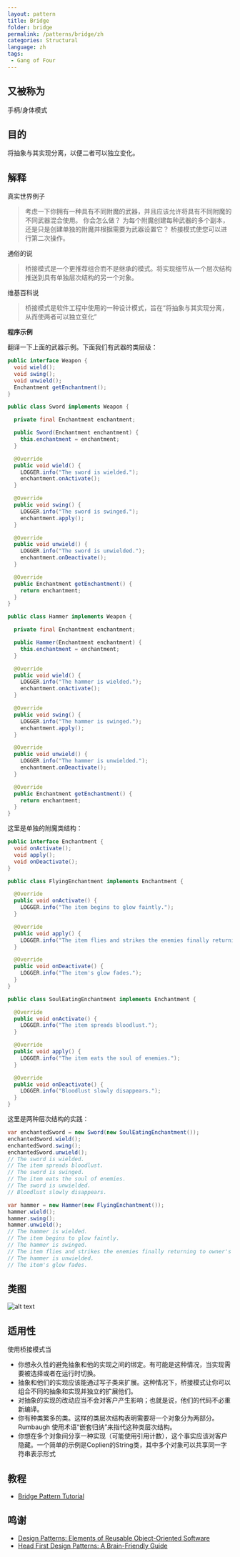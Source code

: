 ```yaml
---
layout: pattern
title: Bridge
folder: bridge
permalink: /patterns/bridge/zh
categories: Structural
language: zh
tags:
 - Gang of Four
---
```


## 又被称为

手柄/身体模式

## 目的

将抽象与其实现分离，以便二者可以独立变化。

## 解释

真实世界例子

> 考虑一下你拥有一种具有不同附魔的武器，并且应该允许将具有不同附魔的不同武器混合使用。 你会怎么做？ 为每个附魔创建每种武器的多个副本，还是只是创建单独的附魔并根据需要为武器设置它？ 桥接模式使您可以进行第二次操作。

通俗的说

> 桥接模式是一个更推荐组合而不是继承的模式。将实现细节从一个层次结构推送到具有单独层次结构的另一个对象。

维基百科说

> 桥接模式是软件工程中使用的一种设计模式，旨在“将抽象与其实现分离，从而使两者可以独立变化”

**程序示例**

翻译一下上面的武器示例。下面我们有武器的类层级：

```java
public interface Weapon {
  void wield();
  void swing();
  void unwield();
  Enchantment getEnchantment();
}

public class Sword implements Weapon {

  private final Enchantment enchantment;

  public Sword(Enchantment enchantment) {
    this.enchantment = enchantment;
  }

  @Override
  public void wield() {
    LOGGER.info("The sword is wielded.");
    enchantment.onActivate();
  }

  @Override
  public void swing() {
    LOGGER.info("The sword is swinged.");
    enchantment.apply();
  }

  @Override
  public void unwield() {
    LOGGER.info("The sword is unwielded.");
    enchantment.onDeactivate();
  }

  @Override
  public Enchantment getEnchantment() {
    return enchantment;
  }
}

public class Hammer implements Weapon {

  private final Enchantment enchantment;

  public Hammer(Enchantment enchantment) {
    this.enchantment = enchantment;
  }

  @Override
  public void wield() {
    LOGGER.info("The hammer is wielded.");
    enchantment.onActivate();
  }

  @Override
  public void swing() {
    LOGGER.info("The hammer is swinged.");
    enchantment.apply();
  }

  @Override
  public void unwield() {
    LOGGER.info("The hammer is unwielded.");
    enchantment.onDeactivate();
  }

  @Override
  public Enchantment getEnchantment() {
    return enchantment;
  }
}
```

这里是单独的附魔类结构：

```java
public interface Enchantment {
  void onActivate();
  void apply();
  void onDeactivate();
}

public class FlyingEnchantment implements Enchantment {

  @Override
  public void onActivate() {
    LOGGER.info("The item begins to glow faintly.");
  }

  @Override
  public void apply() {
    LOGGER.info("The item flies and strikes the enemies finally returning to owner's hand.");
  }

  @Override
  public void onDeactivate() {
    LOGGER.info("The item's glow fades.");
  }
}

public class SoulEatingEnchantment implements Enchantment {

  @Override
  public void onActivate() {
    LOGGER.info("The item spreads bloodlust.");
  }

  @Override
  public void apply() {
    LOGGER.info("The item eats the soul of enemies.");
  }

  @Override
  public void onDeactivate() {
    LOGGER.info("Bloodlust slowly disappears.");
  }
}
```

这里是两种层次结构的实践：

```java
var enchantedSword = new Sword(new SoulEatingEnchantment());
enchantedSword.wield();
enchantedSword.swing();
enchantedSword.unwield();
// The sword is wielded.
// The item spreads bloodlust.
// The sword is swinged.
// The item eats the soul of enemies.
// The sword is unwielded.
// Bloodlust slowly disappears.

var hammer = new Hammer(new FlyingEnchantment());
hammer.wield();
hammer.swing();
hammer.unwield();
// The hammer is wielded.
// The item begins to glow faintly.
// The hammer is swinged.
// The item flies and strikes the enemies finally returning to owner's hand.
// The hammer is unwielded.
// The item's glow fades.
```



## 类图

![alt text](../../../bridge/etc/bridge.urm.png "Bridge class diagram")

## 适用性

使用桥接模式当

* 你想永久性的避免抽象和他的实现之间的绑定。有可能是这种情况，当实现需要被选择或者在运行时切换。
* 抽象和他们的实现应该能通过写子类来扩展。这种情况下，桥接模式让你可以组合不同的抽象和实现并独立的扩展他们。
* 对抽象的实现的改动应当不会对客户产生影响；也就是说，他们的代码不必重新编译。
* 你有种类繁多的类。这样的类层次结构表明需要将一个对象分为两部分。Rumbaugh 使用术语“嵌套归纳”来指代这种类层次结构。
* 你想在多个对象间分享一种实现（可能使用引用计数），这个事实应该对客户隐藏。一个简单的示例是Coplien的String类，其中多个对象可以共享同一字符串表示形式

## 教程

* [Bridge Pattern Tutorial](https://www.journaldev.com/1491/bridge-design-pattern-java)

## 鸣谢

* [Design Patterns: Elements of Reusable Object-Oriented Software](https://www.amazon.com/gp/product/0201633612/ref=as_li_tl?ie=UTF8&camp=1789&creative=9325&creativeASIN=0201633612&linkCode=as2&tag=javadesignpat-20&linkId=675d49790ce11db99d90bde47f1aeb59)
* [Head First Design Patterns: A Brain-Friendly Guide](https://www.amazon.com/gp/product/0596007124/ref=as_li_tl?ie=UTF8&camp=1789&creative=9325&creativeASIN=0596007124&linkCode=as2&tag=javadesignpat-20&linkId=6b8b6eea86021af6c8e3cd3fc382cb5b)

